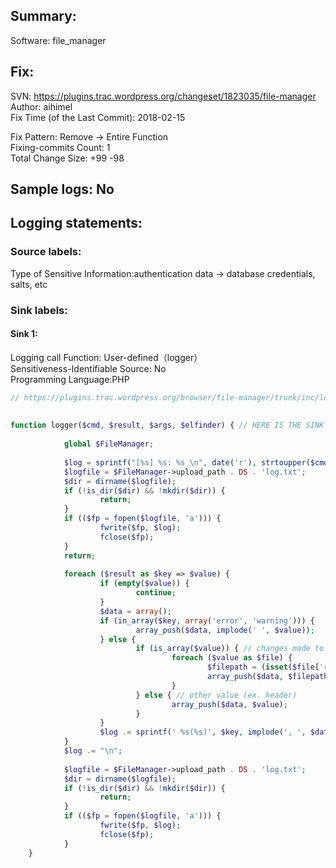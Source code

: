 ## Summary:  
Software: file_manager  
## Fix:  
SVN: https://plugins.trac.wordpress.org/changeset/1823035/file-manager  
Author: aihimel  
Fix Time (of the Last Commit): 2018-02-15  
  
Fix Pattern: Remove -> Entire Function  
Fixing-commits Count: 1  
Total Change Size: +99 -98  

## Sample logs: No  
## Logging statements:  
### Source labels:  
Type of Sensitive Information:authentication data -> database credentials, salts, etc  
### Sink labels:  
#### Sink 1:  
Logging call Function:  User-defined（logger）  
Sensitiveness-Identifiable Source:  No  
Programming Language:PHP  
```PHP  
// https://plugins.trac.wordpress.org/browser/file-manager/trunk/inc/logger.php?rev=1728414#L54  
  
  
function logger($cmd, $result, $args, $elfinder) { // HERE IS THE SINK 1  
	         
	        global $FileManager;  
	         
	        $log = sprintf("[%s] %s: %s \n", date('r'), strtoupper($cmd), var_export($result, true));  
	        $logfile = $FileManager->upload_path . DS . 'log.txt';  
	        $dir = dirname($logfile);  
	        if (!is_dir($dir) && !mkdir($dir)) {  
	                return;  
	        }  
	        if (($fp = fopen($logfile, 'a'))) {  
	                fwrite($fp, $log);  
	                fclose($fp);  
	        }  
	        return;  
	  
	        foreach ($result as $key => $value) {  
	                if (empty($value)) {  
	                        continue;  
	                }  
	                $data = array();  
	                if (in_array($key, array('error', 'warning'))) {  
	                        array_push($data, implode(' ', $value));  
	                } else {  
	                        if (is_array($value)) { // changes made to files  
	                                foreach ($value as $file) {  
	                                        $filepath = (isset($file['realpath']) ? $file['realpath'] : $elfinder->realpath($file['hash']));  
	                                        array_push($data, $filepath);  
	                                }  
	                        } else { // other value (ex. header)  
	                                array_push($data, $value);  
	                        }  
	                }  
	                $log .= sprintf(' %s(%s)', $key, implode(', ', $data));  
	        }  
	        $log .= "\n";  
	  
	        $logfile = $FileManager->upload_path . DS . 'log.txt';  
	        $dir = dirname($logfile);  
	        if (!is_dir($dir) && !mkdir($dir)) {  
	                return;  
	        }  
	        if (($fp = fopen($logfile, 'a'))) {  
	                fwrite($fp, $log);  
	                fclose($fp);  
	        }  
	}  
	  
  
```  
